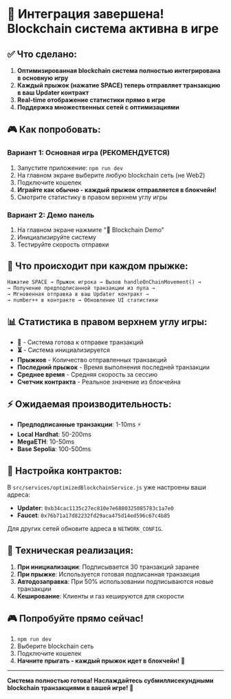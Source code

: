 # 🎉 Интеграция завершена! Blockchain система активна в игре

## ✅ Что сделано:

1. **Оптимизированная blockchain система полностью интегрирована в основную игру**
2. **Каждый прыжок (нажатие SPACE) теперь отправляет транзакцию в ваш Updater контракт**
3. **Real-time отображение статистики прямо в игре**
4. **Поддержка множественных сетей с оптимизациями**

## 🎮 Как попробовать:

### Вариант 1: Основная игра (РЕКОМЕНДУЕТСЯ)
1. Запустите приложение: `npm run dev`
2. На главном экране выберите любую blockchain сеть (не Web2)
3. Подключите кошелек 
4. **Играйте как обычно - каждый прыжок отправляется в блокчейн!**
5. Смотрите статистику в правом верхнем углу игры

### Вариант 2: Демо панель
1. На главном экране нажмите "🚀 Blockchain Demo"
2. Инициализируйте систему
3. Тестируйте скорость отправки

## 🚀 Что происходит при каждом прыжке:

```
Нажатие SPACE → Прыжок игрока → Вызов handleOnChainMovement() → 
→ Получение предподписанной транзакции из пула → 
→ Мгновенная отправка в ваш Updater контракт → 
→ number++ в контракте → Обновление UI статистики
```

## 📊 Статистика в правом верхнем углу игры:

- **🚀** - Система готова к отправке транзакций
- **⏳** - Система инициализируется  
- **Прыжков** - Количество отправленных транзакций
- **Последний прыжок** - Время выполнения последней транзакции
- **Среднее время** - Средняя скорость за сессию
- **Счетчик контракта** - Реальное значение из блокчейна

## ⚡ Ожидаемая производительность:

- **Предподписанные транзакции**: 1-10ms ⚡
- **Local Hardhat**: 50-200ms
- **MegaETH**: 10-50ms  
- **Base Sepolia**: 100-500ms

## 🔧 Настройка контрактов:

В `src/services/optimizedBlockchainService.js` уже настроены ваши адреса:
- **Updater**: `0xb34cac1135c27ec810e7e6880325085783c1a7e0`
- **Faucet**: `0x76b71a17d82232fd29aca475d14ed596c67c4b85`

Для других сетей обновите адреса в `NETWORK_CONFIG`.

## 🎯 Техническая реализация:

1. **При инициализации**: Подписывается 30 транзакций заранее
2. **При прыжке**: Используется готовая подписанная транзакция
3. **Автодозаправка**: При 50% использовании подписываются новые транзакции
4. **Кеширование**: Клиенты и газ кешируются для скорости

## 🎮 Попробуйте прямо сейчас!

1. `npm run dev`
2. Выберите blockchain сеть
3. Подключите кошелек
4. **Начните прыгать - каждый прыжок идет в блокчейн!** 🚀

---

**Система полностью готова! Наслаждайтесь субмиллисекундными blockchain транзакциями в вашей игре! 🎉**